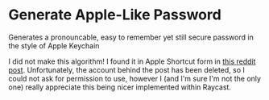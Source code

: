 # Generate Apple-Like Password

Generates a pronouncable, easy to remember yet still secure password in the style of Apple Keychain

I did not make this algorithm! I found it in Apple Shortcut form in [this reddit post](https://www.reddit.com/r/shortcuts/comments/caz8kd/generate_apple_keychain_style_password/). 
Unfortunately, the account behind the post has been deleted, so I could not ask for permission to use, however I (and I'm sure I'm not the only one) really appreciate this being nicer implemented within Raycast.